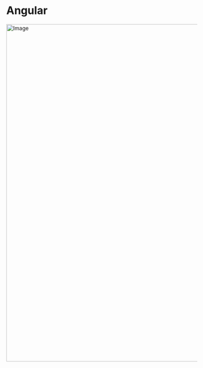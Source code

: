 # Angular
<img width="1266" height="889" alt="Image" src="https://github.com/user-attachments/assets/1de323aa-71a4-4750-b340-f15ab54c4bff" />
